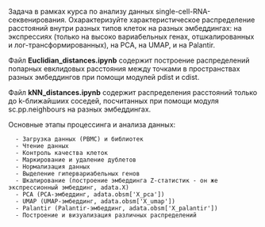 Задача в рамках курса по анализу данных single-cell-RNA-секвенирования. Охарактеризуйте характеристическое распределение расстояний внутри разных типов клеток на разных эмбеддингах: на экспрессиях (только на высоко вариабельных генах, отшкалированных и лог-трансформированных), на PCA, на UMAP, и на Palantir.

Файл **Euclidian_distances.ipynb** содержит построение распределений попарных евклидовых расстояния между точками в пространствах разных эмбеддингов при помощи модулей pdist и cdist.

Файл **kNN_distances.ipynb** содержит распределения расстояний только до k-ближайшиих соседей, посчитанных при помощи модуля sc.pp.neighbours на разных эмбеддингах. 

Основные этапы процессинга и анализа данных:

      - Загрузка данных (PBMC) и библиотек
      - Чтение данных 
      - Контроль качества клеток
      - Маркирование и удаление дублетов
      - Нормализация данных
      - Выделение гипервариабельных генов
      - Шкалирование (построение эмбеддинга Z-статистик - он же экспрессионный эмбеддинг, adata.X) 
      - PCA (PCA-эмбеддинг, adata.obsm['X_pca'])
      - UMAP (UMAP-эмбеддинг, adata.obsm['X_umap'])
      - Palantir (Palantir-эмбеддинг, adata.obsm['X_palantir'])
      - Построение и визуализация различных распределений 
